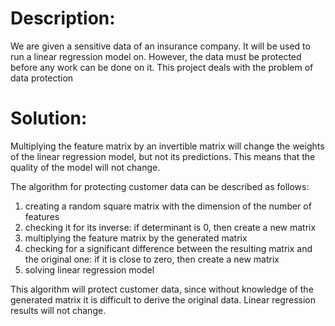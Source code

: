 # Description:

We are given a sensitive data of an insurance company. 
It will be used to run a linear regression model on. 
However, the data must be protected before any work can be done on it.
This project deals with the problem of data protection

# Solution:

Multiplying the feature matrix by an invertible matrix will change the weights of the linear regression model, but not its predictions.
This means that the quality of the model will not change. 

The algorithm for protecting customer data can be described as follows:

1. creating a random square matrix with the dimension of the number of features
2. checking it for its inverse: if determinant is 0, then create a new matrix
3. multiplying the feature matrix by the generated matrix
4. checking for a significant difference between the resulting matrix and the original one: if it is close to zero, then create a new matrix
5. solving linear regression model

This algorithm will protect customer data, since without knowledge of the generated matrix it is difficult to derive the original data. 
Linear regression results will not change.
